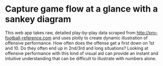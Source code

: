 # Capture game flow at a glance with a sankey diagram

This web app takes raw, detailed play-by-play data scraped from <http://pro-football-reference.com> and uses plotly to create dynamic illustration of offensive performance. How often does the offense get a first down on 1st and 10. Do they often end up in 2nd/3rd and long situations? Looking at offensive performance with this kind of visual aid can provide an instant and intuitive understanding that can be difficult to illustrate with numbers alone.
